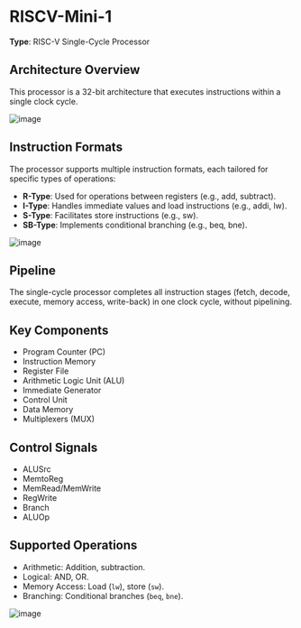 # RISCV-Mini-1

**Type**: RISC-V Single-Cycle Processor  

## Architecture Overview  
This processor is a 32-bit architecture that executes instructions within a single clock cycle.

![image](https://github.com/user-attachments/assets/8ce0c83b-e7eb-4f6c-86ae-5b1de4041ee1)

## Instruction Formats  
The processor supports multiple instruction formats, each tailored for specific types of operations:  
- **R-Type**: Used for operations between registers (e.g., add, subtract).  
- **I-Type**: Handles immediate values and load instructions (e.g., addi, lw).  
- **S-Type**: Facilitates store instructions (e.g., sw).  
- **SB-Type**: Implements conditional branching (e.g., beq, bne).  

![image](https://github.com/user-attachments/assets/6248a7b7-1287-4dd2-b88b-32c3fea6bfaa)

## Pipeline  
The single-cycle processor completes all instruction stages (fetch, decode, execute, memory access, write-back) in one clock cycle, without pipelining.  

## Key Components  
- Program Counter (PC)  
- Instruction Memory  
- Register File  
- Arithmetic Logic Unit (ALU)  
- Immediate Generator  
- Control Unit  
- Data Memory  
- Multiplexers (MUX)

## Control Signals  
- ALUSrc  
- MemtoReg  
- MemRead/MemWrite  
- RegWrite  
- Branch  
- ALUOp  

## Supported Operations  
- Arithmetic: Addition, subtraction.  
- Logical: AND, OR.  
- Memory Access: Load (`lw`), store (`sw`).  
- Branching: Conditional branches (`beq`, `bne`).

![image](https://github.com/user-attachments/assets/512e2de5-3524-4eb4-bf4f-688780619e1a)


